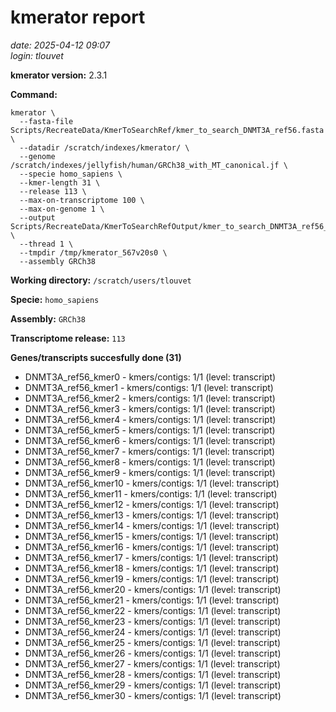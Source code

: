 # kmerator report
*date: 2025-04-12 09:07*  
*login: tlouvet*

**kmerator version:** 2.3.1

**Command:**

```
kmerator \
  --fasta-file Scripts/RecreateData/KmerToSearchRef/kmer_to_search_DNMT3A_ref56.fasta \
  --datadir /scratch/indexes/kmerator/ \
  --genome /scratch/indexes/jellyfish/human/GRCh38_with_MT_canonical.jf \
  --specie homo_sapiens \
  --kmer-length 31 \
  --release 113 \
  --max-on-transcriptome 100 \
  --max-on-genome 1 \
  --output Scripts/RecreateData/KmerToSearchRefOutput/kmer_to_search_DNMT3A_ref56_output \
  --thread 1 \
  --tmpdir /tmp/kmerator_567v20s0 \
  --assembly GRCh38
```

**Working directory:** `/scratch/users/tlouvet`

**Specie:** `homo_sapiens`

**Assembly:** `GRCh38`

**Transcriptome release:** `113`

**Genes/transcripts succesfully done (31)**

- DNMT3A_ref56_kmer0 - kmers/contigs: 1/1 (level: transcript)
- DNMT3A_ref56_kmer1 - kmers/contigs: 1/1 (level: transcript)
- DNMT3A_ref56_kmer2 - kmers/contigs: 1/1 (level: transcript)
- DNMT3A_ref56_kmer3 - kmers/contigs: 1/1 (level: transcript)
- DNMT3A_ref56_kmer4 - kmers/contigs: 1/1 (level: transcript)
- DNMT3A_ref56_kmer5 - kmers/contigs: 1/1 (level: transcript)
- DNMT3A_ref56_kmer6 - kmers/contigs: 1/1 (level: transcript)
- DNMT3A_ref56_kmer7 - kmers/contigs: 1/1 (level: transcript)
- DNMT3A_ref56_kmer8 - kmers/contigs: 1/1 (level: transcript)
- DNMT3A_ref56_kmer9 - kmers/contigs: 1/1 (level: transcript)
- DNMT3A_ref56_kmer10 - kmers/contigs: 1/1 (level: transcript)
- DNMT3A_ref56_kmer11 - kmers/contigs: 1/1 (level: transcript)
- DNMT3A_ref56_kmer12 - kmers/contigs: 1/1 (level: transcript)
- DNMT3A_ref56_kmer13 - kmers/contigs: 1/1 (level: transcript)
- DNMT3A_ref56_kmer14 - kmers/contigs: 1/1 (level: transcript)
- DNMT3A_ref56_kmer15 - kmers/contigs: 1/1 (level: transcript)
- DNMT3A_ref56_kmer16 - kmers/contigs: 1/1 (level: transcript)
- DNMT3A_ref56_kmer17 - kmers/contigs: 1/1 (level: transcript)
- DNMT3A_ref56_kmer18 - kmers/contigs: 1/1 (level: transcript)
- DNMT3A_ref56_kmer19 - kmers/contigs: 1/1 (level: transcript)
- DNMT3A_ref56_kmer20 - kmers/contigs: 1/1 (level: transcript)
- DNMT3A_ref56_kmer21 - kmers/contigs: 1/1 (level: transcript)
- DNMT3A_ref56_kmer22 - kmers/contigs: 1/1 (level: transcript)
- DNMT3A_ref56_kmer23 - kmers/contigs: 1/1 (level: transcript)
- DNMT3A_ref56_kmer24 - kmers/contigs: 1/1 (level: transcript)
- DNMT3A_ref56_kmer25 - kmers/contigs: 1/1 (level: transcript)
- DNMT3A_ref56_kmer26 - kmers/contigs: 1/1 (level: transcript)
- DNMT3A_ref56_kmer27 - kmers/contigs: 1/1 (level: transcript)
- DNMT3A_ref56_kmer28 - kmers/contigs: 1/1 (level: transcript)
- DNMT3A_ref56_kmer29 - kmers/contigs: 1/1 (level: transcript)
- DNMT3A_ref56_kmer30 - kmers/contigs: 1/1 (level: transcript)
